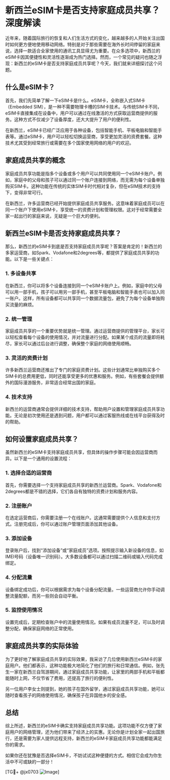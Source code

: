 # 新西兰eSIM卡是否支持家庭成员共享？深度解读

近年来，随着国际旅行的恢复和人们生活方式的变化，越来越多的人开始关注出国时如何更方便地使用移动网络。特别是对于那些需要在海外长时间停留的家庭来说，选择一款适合全家使用的通讯工具显得尤为重要。在众多选项中，新西兰的eSIM卡因其便捷性和灵活性逐渐成为热门选择。然而，一个常见的疑问也随之浮现：新西兰的eSIM卡是否支持家庭成员共享呢？今天，我们就来详细探讨这个问题。

## 什么是eSIM卡？

首先，我们先简单了解一下eSIM卡是什么。eSIM卡，全称嵌入式SIM卡（Embedded SIM），是一种不需要物理卡槽的SIM卡技术。与传统SIM卡不同，eSIM卡直接集成在设备中，用户可以通过在线激活的方式获取运营商提供的服务。这种方式不仅减少了设备厚度，还大大提升了用户的便利性。

在新西兰，eSIM卡已经广泛应用于各种设备，包括智能手机、平板电脑和智能手表等。通过eSIM卡，用户可以轻松切换运营商，享受更加灵活的资费套餐。这种技术尤其受到经常旅行或需要在多个国家使用网络的用户的欢迎。

## 家庭成员共享的概念

家庭成员共享功能是指多个设备或多个用户可以共同使用同一个eSIM卡账户。例如，家庭中的父母和孩子可以通过同一个账户连接到网络，而无需为每个设备单独购买SIM卡。这种功能在传统的实体SIM卡时代相对复杂，但在eSIM技术的支持下，变得非常可行。

在新西兰，许多运营商已经开始提供家庭成员共享服务。这意味着家庭成员可以在同一个账户下使用eSIM卡，享受统一的资费计划和管理权限。这对于经常需要全家一起出行的家庭来说，无疑是一个巨大的便利。

## 新西兰eSIM卡是否支持家庭成员共享？

那么，新西兰的eSIM卡到底是否支持家庭成员共享呢？答案是肯定的！新西兰的多家运营商，如Spark、Vodafone和2degrees等，都提供了家庭成员共享的功能。以下是一些关键点：

### 1. **多设备共享**
   在新西兰，你可以将多个设备连接到同一个eSIM卡账户上。例如，家庭中的父母可以用一部手机，孩子可以用另一部手机，甚至平板电脑和智能手表也可以加入同一账户。这样，所有设备都可以共享同一个数据流量包，避免了为每个设备单独购买流量的麻烦。

### 2. **统一管理**
   家庭成员共享的一个重要优势就是统一管理。通过运营商提供的管理平台，家长可以轻松查看每个设备的使用情况，并对流量进行分配。如果某个成员的流量即将耗尽，家长可以通过后台进行调整，确保整个家庭的网络使用顺畅。

### 3. **灵活的资费计划**
   许多新西兰运营商还推出了专门的家庭资费计划。这些计划通常比单独购买多个SIM卡的总费用更低，同时还能享受更多的优惠和服务。例如，有些套餐会提供额外的国际漫游服务，非常适合经常出国的家庭。

### 4. **技术支持**
   新西兰的运营商通常会提供详细的技术支持，帮助用户设置和管理家庭成员共享功能。无论是初次使用还是遇到问题，用户都可以通过客服热线或在线平台获得及时的帮助。

## 如何设置家庭成员共享？

虽然新西兰的eSIM卡支持家庭成员共享，但具体的操作步骤可能会因运营商而异。以下是一个通用的设置流程：

### 1. **选择合适的运营商**
   首先，你需要选择一个支持家庭成员共享的新西兰运营商。Spark、Vodafone和2degrees都是不错的选择，它们各自有独特的资费计划和服务内容。

### 2. **注册账户**
   在选定运营商后，你需要注册一个在线账户。这通常需要提供个人信息和支付方式。注册完成后，你可以通过账户管理页面添加其他设备。

### 3. **添加设备**
   登录账户后，找到“添加设备”或“家庭成员”选项。按照提示输入新设备的信息，如IMEI号码（设备唯一识别码）。大多数设备都可以通过扫描二维码或输入代码完成绑定。

### 4. **分配流量**
   设备绑定成功后，你可以根据需求为每个设备分配流量。一些运营商允许你手动调整流量配额，而另一些则会自动平衡。

### 5. **监控使用情况**
   设置完成后，定期检查账户中的流量使用情况。如果有成员流量不足，可以及时调整分配，确保家庭网络的正常使用。

## 家庭成员共享的实际体验

为了更好地了解家庭成员共享的实际效果，我采访了几位使用新西兰eSIM卡的家庭用户。他们都表示，这种功能极大地简化了他们的旅行和日常通信。例如，张先生一家在新西兰自驾游期间，通过家庭成员共享功能，让家里的两部手机和平板都能随时上网，不仅节省了费用，还提高了旅行的便利性。

另一位用户李女士则提到，她的孩子在国外留学，通过家庭成员共享功能，她可以随时查看孩子的网络使用情况，确保孩子在异国他乡的安全感。

## 总结

综上所述，新西兰的eSIM卡确实支持家庭成员共享功能。这项功能不仅方便了家庭用户的网络管理，还为他们带来了经济上的实惠。无论你是计划全家一起出国旅行，还是需要为家人提供远程支持，新西兰的eSIM卡家庭成员共享功能都能满足你的需求。

如果你还在犹豫是否选择eSIM卡，不妨试试这种便捷的方式。相信它会成为你生活中不可或缺的一部分！

[TG💪+ @jx0703 ![Image](https://github.com/user-attachments/assets/dbca1d08-cadb-493c-b0ec-ad6f7a83f270)]